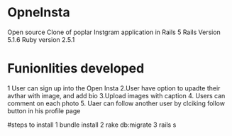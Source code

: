 # OpneInsta

Open source Clone of poplar Instgram application in Rails 5
Rails Version 5.1.6
Ruby version 2.5.1

# Funionlities developed
 1 User can sign up into the Open Insta
 2.User have option to upadte their avthar with image, and add bio
 3.Upload images with caption
 4. Users can comment on each photo
 5. Uaer can follow another user by clciking follow button in his profile page
 
 #steps to install
 1 bundle install
 2 rake db:migrate
 3 rails s

